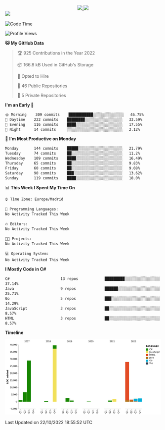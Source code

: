 <div align="center">
  <a href="https://github.com/arielsrv">
    <img height="180em" src="https://github-readme-stats.vercel.app/api?username=arielsrv&show_icons=true&theme=radical&include_all_commits=true&count_private=true"/>
    <img height="180em" src="https://github-readme-stats.vercel.app/api/top-langs/?username=arielsrv&layout=compact&langs_count=7&theme=radical"/>
</div>

<div>
  <a href="https://www.linkedin.com/in/arielpineiro/" target="_blank"><img src="https://img.shields.io/badge/-LinkedIn-%230077B5?style=for-the-badge&logo=linkedin&logoColor=white" target="_blank"></a>
</div>

<!--START_SECTION:waka-->
![Code Time](http://img.shields.io/badge/Code%20Time-0%20secs-blue)

![Profile Views](http://img.shields.io/badge/Profile%20Views-7-blue)

**🐱 My GitHub Data** 

> 🏆 925 Contributions in the Year 2022
 > 
> 📦 166.8 kB Used in GitHub's Storage 
 > 
> 💼 Opted to Hire
 > 
> 📜 46 Public Repositories 
 > 
> 🔑 5 Private Repositories  
 > 
**I'm an Early 🐤** 

```text
🌞 Morning    309 commits    ███████████░░░░░░░░░░░░░░   46.75% 
🌆 Daytime    222 commits    ████████░░░░░░░░░░░░░░░░░   33.59% 
🌃 Evening    116 commits    ████░░░░░░░░░░░░░░░░░░░░░   17.55% 
🌙 Night      14 commits     ░░░░░░░░░░░░░░░░░░░░░░░░░   2.12%

```
📅 **I'm Most Productive on Monday** 

```text
Monday       144 commits    █████░░░░░░░░░░░░░░░░░░░░   21.79% 
Tuesday      74 commits     ██░░░░░░░░░░░░░░░░░░░░░░░   11.2% 
Wednesday    109 commits    ████░░░░░░░░░░░░░░░░░░░░░   16.49% 
Thursday     65 commits     ██░░░░░░░░░░░░░░░░░░░░░░░   9.83% 
Friday       60 commits     ██░░░░░░░░░░░░░░░░░░░░░░░   9.08% 
Saturday     90 commits     ███░░░░░░░░░░░░░░░░░░░░░░   13.62% 
Sunday       119 commits    ████░░░░░░░░░░░░░░░░░░░░░   18.0%

```


📊 **This Week I Spent My Time On** 

```text
⌚︎ Time Zone: Europe/Madrid

💬 Programming Languages: 
No Activity Tracked This Week

🔥 Editors: 
No Activity Tracked This Week

🐱‍💻 Projects: 
No Activity Tracked This Week

💻 Operating System: 
No Activity Tracked This Week

```

**I Mostly Code in C#** 

```text
C#                       13 repos            █████████░░░░░░░░░░░░░░░░   37.14% 
Java                     9 repos             ██████░░░░░░░░░░░░░░░░░░░   25.71% 
Go                       5 repos             ███░░░░░░░░░░░░░░░░░░░░░░   14.29% 
JavaScript               3 repos             ██░░░░░░░░░░░░░░░░░░░░░░░   8.57% 
HTML                     3 repos             ██░░░░░░░░░░░░░░░░░░░░░░░   8.57%

```


**Timeline**

![Chart not found](https://raw.githubusercontent.com/arielsrv/arielsrv/main/charts/bar_graph.png) 


 Last Updated on 22/10/2022 18:55:52 UTC
<!--END_SECTION:waka-->
